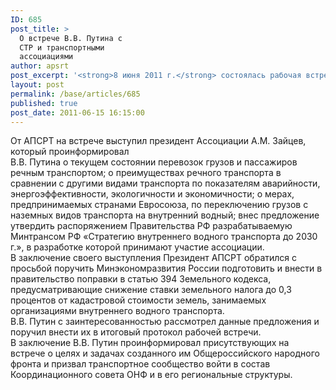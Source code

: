 ```yaml
---
ID: 685
post_title: >
  О встрече В.В. Путина с
  СТР и транспортными
  ассоциациями
author: apsrt
post_excerpt: '<strong>8 июня 2011 г.</strong> состоялась рабочая встреча с Председателем Правительства Российской Федерации В.В. Путиным. Встреча была организована Союзом транспортников России и Министерством транспорта РФ, на ней присутствовали и приняли участие в дискуссии с В.В. Путиным 12 руководителей союзов и ассоциаций.'
layout: post
permalink: /base/articles/685
published: true
post_date: 2011-06-15 16:15:00
---
```

От АПСРТ на встрече выступил президент Ассоциации А.М. Зайцев, который проинформировал<br />
В.В. Путина о текущем состоянии перевозок грузов и пассажиров речным транспортом; о преимуществах речного транспорта в сравнении с другими видами транспорта по показателям аварийности, энергоэффективности, экологичности и экономичности; о мерах, предпринимаемых странами Евросоюза, по переключению грузов с наземных видов транспорта на внутренний водный; внес предложение утвердить распоряжением Правительства РФ разрабатываемую Минтрансом РФ «Стратегию внутреннего водного транспорта до 2030 г.», в разработке которой принимают участие ассоциации.<br />
В заключение своего выступления Президент АПСРТ обратился с просьбой поручить Минэкономразвития России подготовить и внести в правительство поправки в статью 394 Земельного кодекса, предусматривающие снижение ставки земельного налога до 0,3 процентов от кадастровой стоимости земель, занимаемых организациями внутреннего водного транспорта.<br />
В.В. Путин с заинтересованностью рассмотрел данные предложения и поручил внести их в итоговый протокол рабочей встречи.<br />
В заключение В.В. Путин проинформировал присутствующих на встрече о целях и задачах созданного им Общероссийского народного фронта и призвал транспортное сообщество войти в состав Координационного совета ОНФ и в его региональные структуры.
